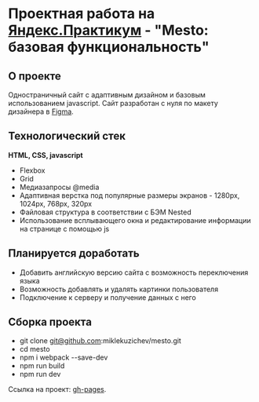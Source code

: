 # Проектная работа на [Яндекс.Практикум](https://practicum.yandex.ru/) - "Mesto: базовая функциональность"

## О проекте

Одностраничный сайт с адаптивным дизайном и базовым использованием javascript. Сайт разработан с нуля по макету дизайнера в [Figma](https://www.figma.com/file/2cn9N9jSkmxD84oJik7xL7/JavaScript.-Sprint-4?node-id=0-1&t=2Bgxcl2Ow6Crs8XN-0).

## Технологический стек

**HTML, CSS, javascript**

* Flexbox
* Grid
* Медиазапросы @media
* Адаптивная верстка под популярные размеры экранов - 1280px, 1024px, 768px, 320px
* Файловая структура в соответствии с БЭМ Nested
* Использование всплывающего окна и редактирование информации на странице с помощью js

## Планируется доработать

* Добавить английскую версию сайта с возможность переключения языка
* Возможность добавлять и удалять картинки пользователя
* Подключение к серверу и получение данных с него

## Сборка проекта

* git clone git@github.com:miklekuzichev/mesto.git
* cd mesto
* npm i webpack --save-dev
* npm run build
* npm run dev

Ссылка на проект: [gh-pages](https://miklekuzichev.github.io/mesto/index.html).

